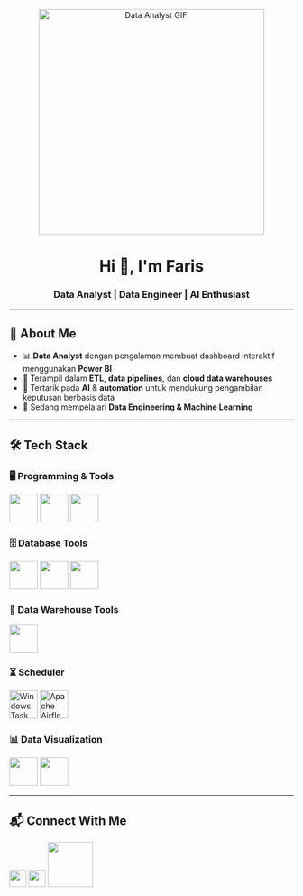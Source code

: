 <!-- Banner / Header -->
<p align="center">
  <img src="https://media.giphy.com/media/to9ZCSI7FZKPhSADo5/giphy.gif" width="400" alt="Data Analyst GIF"/>
</p>

<h1 align="center">Hi 👋, I'm Faris</h1>
<h3 align="center">Data Analyst | Data Engineer | AI Enthusiast</h3>

---

## 📌 About Me

- 📊 **Data Analyst** dengan pengalaman membuat dashboard interaktif menggunakan **Power BI**  
- 🔄 Terampil dalam **ETL**, **data pipelines**, dan **cloud data warehouses**  
- 🤖 Tertarik pada **AI** & **automation** untuk mendukung pengambilan keputusan berbasis data  
- 🌱 Sedang mempelajari **Data Engineering & Machine Learning**  

---

## 🛠 Tech Stack

### 🖥 Programming & Tools
<p>
  <img src="https://www.vectorlogo.zone/logos/python/python-ar21.svg" height="50"/>
  <img src="https://www.vectorlogo.zone/logos/jupyter/jupyter-ar21.svg" height="50"/>
  <img src="https://code.visualstudio.com/assets/images/code-stable.png" height="50"/>
</p>

### 🗄 Database Tools
<p>
  <img src="https://www.vectorlogo.zone/logos/mysql/mysql-ar21.svg" height="50"/>
  <img src="https://www.vectorlogo.zone/logos/microsoft_sql_server/microsoft_sql_server-ar21.svg" height="50"/>
  <img src="https://www.vectorlogo.zone/logos/postgresql/postgresql-ar21.svg" height="50"/>
</p>

### 🏢 Data Warehouse Tools
<p>
  <img src="https://www.vectorlogo.zone/logos/google_bigquery/google_bigquery-ar21.svg" height="50"/>
</p>

### ⏳ Scheduler
<p>
<img src="https://raw.githubusercontent.com/mhdalfarisy/mhdalfarisy/main/assets/img/windows-task-scheduler.png" height="50" alt="Windows Task Scheduler Logo"/>
  <img src="https://upload.wikimedia.org/wikipedia/commons/d/de/AirflowLogo.png" height="50" alt="Apache Airflow"/>
</p>


### 📊 Data Visualization
<p>
  <img src="https://www.vectorlogo.zone/logos/microsoft_powerbi/microsoft_powerbi-ar21.svg" height="50"/>
  <img src="https://www.vectorlogo.zone/logos/tableau/tableau-ar21.svg" height="50"/>
</p>

---

## 📬 Connect With Me
<p>
  <a href="mailto:m.alfarisy797@gmail.com"><img src="https://cdn.worldvectorlogo.com/logos/official-gmail-icon-2020-.svg" width="30"/></a>
  <a href="https://www.linkedin.com/in/m-alfarisy97/"><img src="https://cdn.worldvectorlogo.com/logos/linkedin-icon-2.svg" width="30"/></a>
  <a href="https://public.tableau.com/app/profile/muhammad.al.farisy6147"><img src="https://cdn.worldvectorlogo.com/logos/tableau-software.svg" width="80"/></a>
</p>

